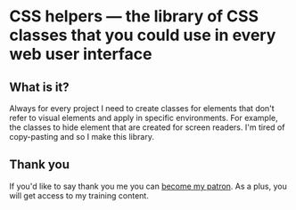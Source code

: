 # CSS helpers — the library of CSS classes that you could use in every web user interface

## What is it?

Always for every project I need to create classes for elements that don't refer to visual elements and apply in specific environments. For example, the classes to hide element that are created for screen readers. I'm tired of copy-pasting and so I make this library.

## Thank you

If you'd like to say thank you me you can [become my patron](https://www.patreon.com/melnik909). As a plus, you will get access to my training content.
